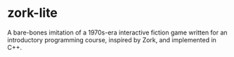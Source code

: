 # zork-lite
A bare-bones imitation of a 1970s-era interactive fiction game written for an introductory programming course, inspired by Zork, and implemented in C++.
